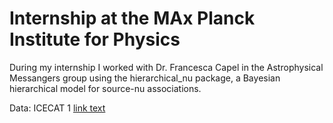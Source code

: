 # Internship at the MAx Planck Institute for Physics
During my internship I worked with Dr. Francesca Capel in the Astrophysical Messangers group using the hierarchical_nu package, a Bayesian hierarchical model for source-nu associations.

Data: ICECAT 1 <a href="[url](https://icecube.wisc.edu/data-releases/2023/04/icecat-1-the-icecube-event-catalog-of-alert-tracks/)">link text</a>
